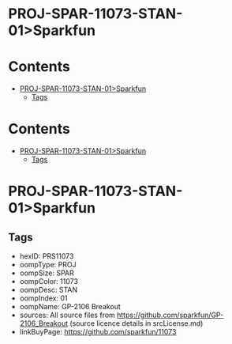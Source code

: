 
PROJ-SPAR-11073-STAN-01>Sparkfun
================================

Contents
========

* [PROJ-SPAR-11073-STAN-01>Sparkfun](#proj-spar-11073-stan-01sparkfun)
	* [Tags](#tags)

Contents
========

* [PROJ-SPAR-11073-STAN-01>Sparkfun](#proj-spar-11073-stan-01sparkfun)
	* [Tags](#tags)

# PROJ-SPAR-11073-STAN-01>Sparkfun

## Tags

- hexID: PRS11073
- oompType: PROJ
- oompSize: SPAR
- oompColor: 11073
- oompDesc: STAN
- oompIndex: 01
- oompName: GP-2106 Breakout
- sources: All source files from https://github.com/sparkfun/GP-2106_Breakout (source licence details in srcLicense.md)
- linkBuyPage: https://github.com/sparkfun/11073

